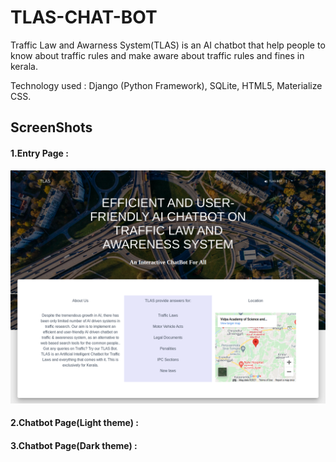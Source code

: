 # TLAS-CHAT-BOT
Traffic Law and Awarness System(TLAS) is an AI chatbot that help people to know about traffic rules and make aware about traffic rules and fines in kerala.

Technology used : Django (Python Framework), SQLite, HTML5, Materialize CSS. 

## ScreenShots

#### 1.Entry Page :
![](BOT/images/entery_page.png)

#### 2.Chatbot Page(Light theme) :


#### 3.Chatbot Page(Dark theme) :

